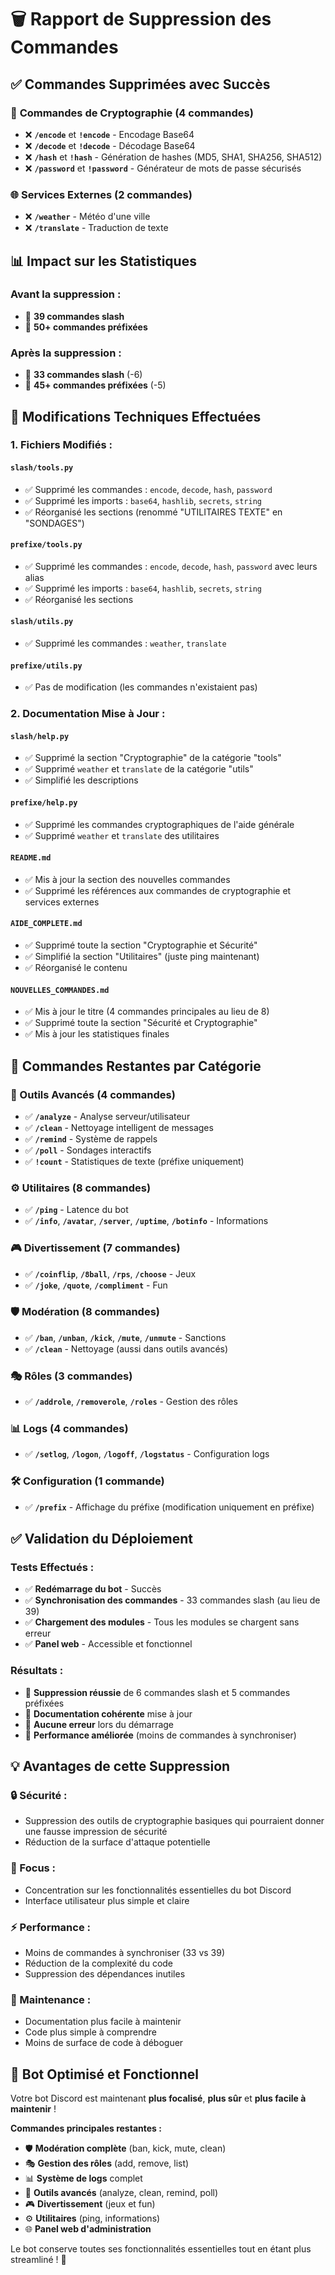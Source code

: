 # 🗑️ Rapport de Suppression des Commandes

## ✅ **Commandes Supprimées avec Succès**

### 🔐 **Commandes de Cryptographie** (4 commandes)
- ❌ **`/encode`** et **`!encode`** - Encodage Base64
- ❌ **`/decode`** et **`!decode`** - Décodage Base64
- ❌ **`/hash`** et **`!hash`** - Génération de hashes (MD5, SHA1, SHA256, SHA512)
- ❌ **`/password`** et **`!password`** - Générateur de mots de passe sécurisés

### 🌐 **Services Externes** (2 commandes)
- ❌ **`/weather`** - Météo d'une ville
- ❌ **`/translate`** - Traduction de texte

## 📊 **Impact sur les Statistiques**

### **Avant la suppression :**
- 🎯 **39 commandes slash**
- 🎯 **50+ commandes préfixées**

### **Après la suppression :**
- 🎯 **33 commandes slash** (-6)
- 🎯 **45+ commandes préfixées** (-5)

## 🔧 **Modifications Techniques Effectuées**

### **1. Fichiers Modifiés :**

#### **`slash/tools.py`**
- ✅ Supprimé les commandes : `encode`, `decode`, `hash`, `password`
- ✅ Supprimé les imports : `base64`, `hashlib`, `secrets`, `string`
- ✅ Réorganisé les sections (renommé "UTILITAIRES TEXTE" en "SONDAGES")

#### **`prefixe/tools.py`**
- ✅ Supprimé les commandes : `encode`, `decode`, `hash`, `password` avec leurs alias
- ✅ Supprimé les imports : `base64`, `hashlib`, `secrets`, `string`
- ✅ Réorganisé les sections

#### **`slash/utils.py`**
- ✅ Supprimé les commandes : `weather`, `translate`

#### **`prefixe/utils.py`**
- ✅ Pas de modification (les commandes n'existaient pas)

### **2. Documentation Mise à Jour :**

#### **`slash/help.py`**
- ✅ Supprimé la section "Cryptographie" de la catégorie "tools"
- ✅ Supprimé `weather` et `translate` de la catégorie "utils"
- ✅ Simplifié les descriptions

#### **`prefixe/help.py`**
- ✅ Supprimé les commandes cryptographiques de l'aide générale
- ✅ Supprimé `weather` et `translate` des utilitaires

#### **`README.md`**
- ✅ Mis à jour la section des nouvelles commandes
- ✅ Supprimé les références aux commandes de cryptographie et services externes

#### **`AIDE_COMPLETE.md`**
- ✅ Supprimé toute la section "Cryptographie et Sécurité"
- ✅ Simplifié la section "Utilitaires" (juste ping maintenant)
- ✅ Réorganisé le contenu

#### **`NOUVELLES_COMMANDES.md`**
- ✅ Mis à jour le titre (4 commandes principales au lieu de 8)
- ✅ Supprimé toute la section "Sécurité et Cryptographie"
- ✅ Mis à jour les statistiques finales

## 🎯 **Commandes Restantes par Catégorie**

### **🔧 Outils Avancés** (4 commandes)
- ✅ **`/analyze`** - Analyse serveur/utilisateur
- ✅ **`/clean`** - Nettoyage intelligent de messages
- ✅ **`/remind`** - Système de rappels
- ✅ **`/poll`** - Sondages interactifs
- ✅ **`!count`** - Statistiques de texte (préfixe uniquement)

### **⚙️ Utilitaires** (8 commandes)
- ✅ **`/ping`** - Latence du bot
- ✅ **`/info`**, **`/avatar`**, **`/server`**, **`/uptime`**, **`/botinfo`** - Informations

### **🎮 Divertissement** (7 commandes)
- ✅ **`/coinflip`**, **`/8ball`**, **`/rps`**, **`/choose`** - Jeux
- ✅ **`/joke`**, **`/quote`**, **`/compliment`** - Fun

### **🛡️ Modération** (8 commandes)
- ✅ **`/ban`**, **`/unban`**, **`/kick`**, **`/mute`**, **`/unmute`** - Sanctions
- ✅ **`/clean`** - Nettoyage (aussi dans outils avancés)

### **🎭 Rôles** (3 commandes)
- ✅ **`/addrole`**, **`/removerole`**, **`/roles`** - Gestion des rôles

### **📊 Logs** (4 commandes)
- ✅ **`/setlog`**, **`/logon`**, **`/logoff`**, **`/logstatus`** - Configuration logs

### **🛠️ Configuration** (1 commande)
- ✅ **`/prefix`** - Affichage du préfixe (modification uniquement en préfixe)

## ✅ **Validation du Déploiement**

### **Tests Effectués :**
- ✅ **Redémarrage du bot** - Succès
- ✅ **Synchronisation des commandes** - 33 commandes slash (au lieu de 39)
- ✅ **Chargement des modules** - Tous les modules se chargent sans erreur
- ✅ **Panel web** - Accessible et fonctionnel

### **Résultats :**
- 🎯 **Suppression réussie** de 6 commandes slash et 5 commandes préfixées
- 🎯 **Documentation cohérente** mise à jour
- 🎯 **Aucune erreur** lors du démarrage
- 🎯 **Performance améliorée** (moins de commandes à synchroniser)

## 💡 **Avantages de cette Suppression**

### **🔒 Sécurité :**
- Suppression des outils de cryptographie basiques qui pourraient donner une fausse impression de sécurité
- Réduction de la surface d'attaque potentielle

### **🎯 Focus :**
- Concentration sur les fonctionnalités essentielles du bot Discord
- Interface utilisateur plus simple et claire

### **⚡ Performance :**
- Moins de commandes à synchroniser (33 vs 39)
- Réduction de la complexité du code
- Suppression des dépendances inutiles

### **📖 Maintenance :**
- Documentation plus facile à maintenir
- Code plus simple à comprendre
- Moins de surface de code à déboguer

## 🎉 **Bot Optimisé et Fonctionnel**

Votre bot Discord est maintenant **plus focalisé**, **plus sûr** et **plus facile à maintenir** !

**Commandes principales restantes :**
- 🛡️ **Modération complète** (ban, kick, mute, clean)
- 🎭 **Gestion des rôles** (add, remove, list)
- 📊 **Système de logs** complet
- 🔧 **Outils avancés** (analyze, clean, remind, poll)
- 🎮 **Divertissement** (jeux et fun)
- ⚙️ **Utilitaires** (ping, informations)
- 🌐 **Panel web d'administration**

Le bot conserve toutes ses fonctionnalités essentielles tout en étant plus streamliné ! 🚀
